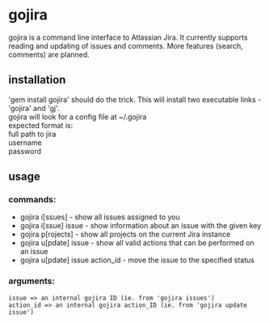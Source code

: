 # gojira
gojira is a command line interface to Atlassian Jira. It currently supports reading and updating of issues and comments. More features (search, comments) are planned.

## installation
'gem install gojira' should do the trick. This will install two executable links - 'gojira' and 'gj'.  
gojira will look for a config file at ~/.gojira  
expected format is:  
	full path to jira  
	username  
	password  

## usage
### commands:
*	gojira i[ssues] - show all issues assigned to you
*	gojira i[ssue] issue - show information about an issue with the given key
*	gojira p[rojects] - show all projects on the current Jira instance
*	gojira u[pdate] issue - show all valid actions that can be performed on an issue
*	gojira u[pdate] issue action_id - move the issue to the specified status

### arguments:
	issue => an internal gojira ID (ie. from 'gojira issues')
	action_id => an internal gojira action_ID (ie. from 'gojira update issue')
